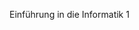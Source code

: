 
<!DOCTYPE html><html><head></head><body><p class="v1:2">Einführung in die Informatik 1</p></body></html> <br/><br/> <style>* {
  box-sizing: border-box; 
  
<p align="center"> 
  <img src="https://profile-counter.glitch.me/DonAndora/count.svg" />
</p>

}
body {
  font-size: 14px;
}
.v1:2 {
  color: #ffffff;
  font-family: Inter;
  font-weight: Regular;
  font-size: 96px;
  opacity: 1;
}
</style>
